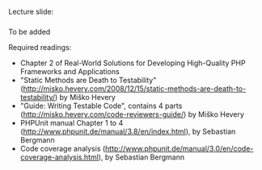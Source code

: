 Lecture slide:
#####
To be added

Required readings:
- Chapter 2 of Real-World Solutions for Developing High-Quality PHP Frameworks and Applications
- "Static Methods are Death to Testability" (http://misko.hevery.com/2008/12/15/static-methods-are-death-to-testability/) by Miško Hevery
- "Guide: Writing Testable Code", contains 4 parts (http://misko.hevery.com/code-reviewers-guide/) by Miško Hevery
- PHPUnit manual Chapter 1 to 4 (http://www.phpunit.de/manual/3.8/en/index.html), by Sebastian Bergmann
- Code coverage analysis (http://www.phpunit.de/manual/3.0/en/code-coverage-analysis.html), by Sebastian Bergmann
